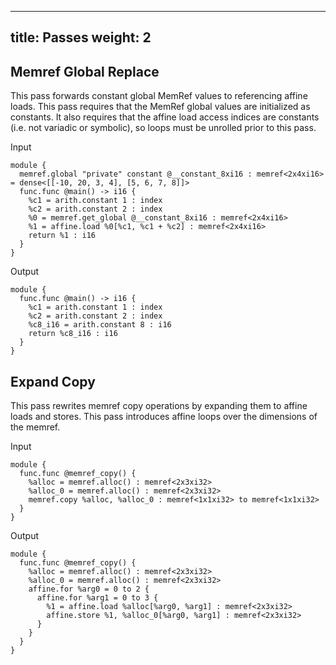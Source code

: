 <!-- mdformat off(yaml frontmatter) -->
---
title: Passes
weight: 2
---
<!-- mdformat on -->

## Memref Global Replace

This pass forwards constant global MemRef values to referencing affine loads.
This pass requires that the MemRef global values are initialized as constants.
It also requires that the affine load access indices are constants (i.e. not
variadic or symbolic), so loops must be unrolled prior to this pass.

Input

```
module {
  memref.global "private" constant @__constant_8xi16 : memref<2x4xi16> = dense<[[-10, 20, 3, 4], [5, 6, 7, 8]]>
  func.func @main() -> i16 {
    %c1 = arith.constant 1 : index
    %c2 = arith.constant 2 : index
    %0 = memref.get_global @__constant_8xi16 : memref<2x4xi16>
    %1 = affine.load %0[%c1, %c1 + %c2] : memref<2x4xi16>
    return %1 : i16
  }
}
```

Output

```
module {
  func.func @main() -> i16 {
    %c1 = arith.constant 1 : index
    %c2 = arith.constant 2 : index
    %c8_i16 = arith.constant 8 : i16
    return %c8_i16 : i16
  }
}
```

## Expand Copy

This pass rewrites memref copy operations by expanding them to affine loads and
stores. This pass introduces affine loops over the dimensions of the memref.

Input

```
module {
  func.func @memref_copy() {
    %alloc = memref.alloc() : memref<2x3xi32>
    %alloc_0 = memref.alloc() : memref<2x3xi32>
    memref.copy %alloc, %alloc_0 : memref<1x1xi32> to memref<1x1xi32>
  }
}
```

Output

```
module {
  func.func @memref_copy() {
    %alloc = memref.alloc() : memref<2x3xi32>
    %alloc_0 = memref.alloc() : memref<2x3xi32>
    affine.for %arg0 = 0 to 2 {
      affine.for %arg1 = 0 to 3 {
        %1 = affine.load %alloc[%arg0, %arg1] : memref<2x3xi32>
        affine.store %1, %alloc_0[%arg0, %arg1] : memref<2x3xi32>
      }
    }
  }
}
```
